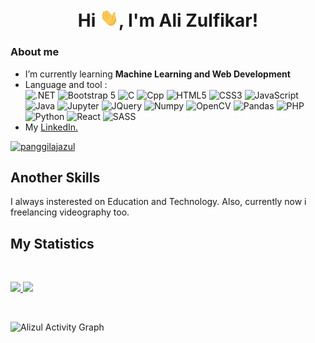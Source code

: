 <h1 align="center">Hi <img src="https://raw.githubusercontent.com/ABSphreak/ABSphreak/master/gifs/Hi.gif" width="30px">, I'm Ali Zulfikar!</h1>

### About me
- I’m currently learning **Machine Learning and Web Development**
- Language and tool : <br>
![.NET](https://img.shields.io/badge/.NET-512BD4?style=for-the-badge&logo=dotnet&logoColor=white)
![Bootstrap 5](https://img.shields.io/badge/Bootstrap-563D7C?style=for-the-badge&logo=bootstrap&logoColor=white)
![C](https://img.shields.io/badge/C-00599C?style=for-the-badge&logo=c&logoColor=white)
![Cpp](https://img.shields.io/badge/C%2B%2B-00599C?style=for-the-badge&logo=c%2B%2B&logoColor=white)
![HTML5](https://img.shields.io/badge/HTML5-E34F26?style=for-the-badge&logo=html5&logoColor=white)
![CSS3](https://img.shields.io/badge/CSS3-1572B6?style=for-the-badge&logo=css3&logoColor=white)
![JavaScript](https://img.shields.io/badge/JavaScript-323330?style=for-the-badge&logo=javascript&logoColor=F7DF1E)
![Java](https://img.shields.io/badge/Java-ED8B00?style=for-the-badge&logo=java&logoColor=white)
![Jupyter](https://img.shields.io/badge/Jupyter-F37626.svg?&style=for-the-badge&logo=Jupyter&logoColor=white)
![JQuery](https://img.shields.io/badge/jQuery-0769AD?style=for-the-badge&logo=jquery&logoColor=white)
![Numpy](https://img.shields.io/badge/Numpy-777BB4?style=for-the-badge&logo=numpy&logoColor=white)
![OpenCV](https://img.shields.io/badge/OpenCV-27338e?style=for-the-badge&logo=OpenCV&logoColor=white)
![Pandas](https://img.shields.io/badge/Pandas-2C2D72?style=for-the-badge&logo=pandas&logoColor=white)
![PHP](https://img.shields.io/badge/PHP-777BB4?style=for-the-badge&logo=php&logoColor=white)
![Python](https://img.shields.io/badge/Python-FFD43B?style=for-the-badge&logo=python&logoColor=blue)
![React](https://img.shields.io/badge/React-20232A?style=for-the-badge&logo=react&logoColor=61DAFB)
![SASS](https://img.shields.io/badge/Sass-CC6699?style=for-the-badge&logo=sass&logoColor=white)
- My [LinkedIn.](https://www.linkedin.com/in/alizulfikar/)

<p align="left"> <a href="https://twitter.com/panggilajazul" target="blank"><img src="https://img.shields.io/twitter/follow/panggilajazul?logo=twitter&style=for-the-badge" alt="panggilajazul" /></a> </p>

## Another Skills
I always insterested on Education and Technology. Also, currently now i freelancing videography too.
## My Statistics

<br/>
<p align="left">
  <a href="https://alizul01.github.io/portofolio-website/">
  <img width="49.5%" src="https://github-readme-stats.vercel.app/api?username=alizul01&show_icons=true&theme=dracula&border=true" />
    <img width="49.5%" src="https://github-readme-streak-stats.herokuapp.com/?user=alizul01&theme=dracula&border=true" />
  </a>
</p>
<br>

![Alizul Activity Graph](https://activity-graph.herokuapp.com/graph?username=alizul01&custom_title=alizul01's%20Contribution%20Graph&theme=dracula&bg_color=191622&hide_border=true&line=5D8BF4&point=ECECEC)

<!---
alizul01/alizul01 is a ✨ special ✨ repository because its `README.md` (this file) appears on your GitHub profile.
You can click the Preview link to take a look at your changes.
--->

